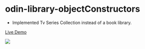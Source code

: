 # odin-library-objectConstructors

-   Implemented Tv Series Collection instead of a book library.

<a href="https://gunesozdogan.github.io/odin-TV-Series-objectConstructors/" name="demo">Live Demo</a>

<img src="ksnip_20220522-203910.png"/>
